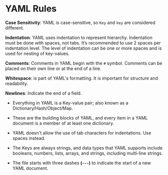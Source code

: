# YAML Rules

**Case Sensitivity**: YAML is case-sensitive, so `Key` and `key` are considered different.

**Indentation**: YAML uses indentation to represent hierarchy. Indentation must be done with spaces, not tabs. It’s recommended to use 2 spaces per indentation level. The level of indentation can be one or more spaces and is used for nesting of key-values.

**Comments**: Comments in YAML begin with the `#` symbol. Comments can be placed on their own line or at the end of a line.

**Whitespace**: is part of YAML's formatting. It is important for structure and readability.

**Newlines**: Indicate the end of a field.

- Everything in YAML is a Key-value pair; also known as a Dictionary/Hash/Object/Map.
  
- These are the building blocks of YAML, and every item in a YAML document is a member of at least one dictionary.

- YAML doesn't allow the use of tab characters for indentations. Use spaces instead.

- The Keys are always strings, and data types that YAML supports include booleans, numbers, lists, arrays, and strings, including multi-line strings.

- The file starts with three dashes **(`---`)** to indicate the start of a new YAML document.
